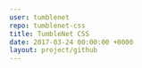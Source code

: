 ```yaml
---
user: tumblenet
repo: tumblenet-css
title: TumbleNet CSS
date: 2017-03-24 00:00:00 +0000
layout: project/github
---
```


